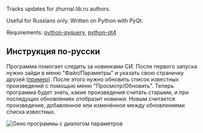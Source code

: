 Tracks updates for zhurnal.lib.ru authors. 

Useful for Russians only. Written on Python with PyQt.

Requirements: [python-pyquery](http://packages.python.org/pyquery/),
[python-qt4](http://www.riverbankcomputing.com/software/pyqt/download)

## Инструкция по-русски ##

Программа помогает следить за новинками СИ. После первого запуска нужно зайди в
меню "Файл/Параметры" и указать свою страничку друзей
([пример](http://zhurnal.lib.ru/cgi-bin/frlist?DIR=m/malinowskij_d)). После
этого нужно обновить список известных произведений с помощью меню
"Просмотр/Обновить". Теперь программа будет знать, какие произведения считать
старыми, и при последущих обновлениях отобразит новинки. Новым считается
произведение, добавленное или изменённое между обновлениями списка известных.

![Окно программы с диалогом
параметров](https://picasaweb.google.com/lh/photo/QpL555__YA95vbxvl4N1GmSUucKC4aHYCggfktrfSac?feat=directlink)
